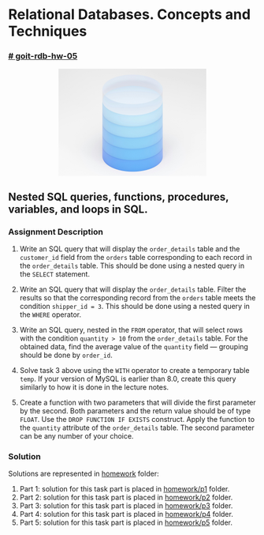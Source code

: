 # Relational Databases. Concepts and Techniques

### [# goit-rdb-hw-05](https://github.com/topics/goit-rdb-hw-05)

<p align="center">
  <img align="center" src="./assets/thumbnail.jpg" width="300" title="Project thumbnail" alt="project thumbnail">
</p>


## Nested SQL queries, functions, procedures, variables, and loops in SQL.

### Assignment Description

1. Write an SQL query that will display the `order_details` table and the `customer_id` field from the `orders` table corresponding to each record in the `order_details` table.
This should be done using a nested query in the `SELECT` statement.

2. Write an SQL query that will display the `order_details` table. Filter the results so that the corresponding record from the `orders` table meets the condition `shipper_id = 3`.
This should be done using a nested query in the `WHERE` operator.

3. Write an SQL query, nested in the `FROM` operator, that will select rows with the condition `quantity > 10` from the `order_details` table. For the obtained data, find the average value of the `quantity` field — grouping should be done by `order_id`.

4. Solve task 3 above using the `WITH` operator to create a temporary table `temp`. If your version of MySQL is earlier than 8.0, create this query similarly to how it is done in the lecture notes.

5. Create a function with two parameters that will divide the first parameter by the second. Both parameters and the return value should be of type `FLOAT`.
Use the `DROP FUNCTION IF EXISTS` construct. Apply the function to the `quantity` attribute of the `order_details` table. The second parameter can be any number of your choice.

### Solution

Solutions are represented in [homework](./homework/) folder:

1. Part 1: solution for this task part is placed in [homework/p1](./homework/p1) folder.
2. Part 2: solution for this task part is placed in [homework/p2](./homework/p2) folder.
3. Part 3: solution for this task part is placed in [homework/p3](./homework/p3) folder.
4. Part 4: solution for this task part is placed in [homework/p4](./homework/p4) folder.
5. Part 5: solution for this task part is placed in [homework/p5](./homework/p5) folder.
